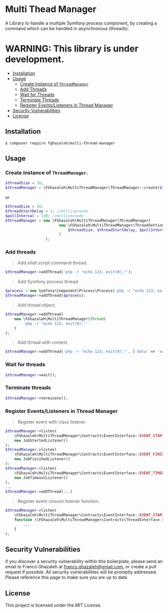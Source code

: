 # Multi Thead Manager

A Library to handle a multiple Symfony process component, 
by creating a command which can be handled in asynchronous (threads).

# WARNING: This library is under development.

- [Installation](#installation)
- [Usage](#usage)
    - [Create instance of `ThreadManager`](#create-instance-of-threadmanager)
    - [Add Threads](#add-threads)
    - [Wait for Threads](#wait-for-threads)
    - [Terminate Threads](#terminate-threads)
    - [Register Events/Listeners in Thread Manager](#register-eventslisteners-in-thread-manager)
- [Security Vulnerabilities](#security-vulnerabilities)
- [License](#license)

## Installation

```
$ composer require fghazaleh/multi-thread-manager
```

## Usage
### Create instance of `ThreadManager`.
```php
$threadSize = 10;
$threadManager = \FGhazaleh\MultiThreadManager\ThreadManager::create($threadSize);
```
or
```php
$threadSize = 10;
$threadStartDelay = 1; //milliseconds
$pollInterval = 120; //milliseconds
$threadManager = new \FGhazaleh\MultiThreadManager\ThreadManager(
                        new \FGhazaleh\MultiThreadManager\ThreadSettings(
                            $threadSize, $threadStartDelay, $pollInterval
                        )               
                  );
```

### Add threads

> Add shell script command thread.
```php
$threadManager->addThread('php -r "echo 123; exit(0);"');
```

> Add Symfony process thread.
```php
$process = new Symfony\Component\Process\Process('php -r "echo 123; exit(0);"');
$threadManager->addThread($process);
```

> Add thread object.
```php
$threadManager->addThread(
    new \FGhazaleh\MultiThreadManager\Thread(
        'php -r "echo 123; exit(0);"'
    )
);
```
> Add thread with context.
```php
$threadManager->addThread('php -r "echo 123; exit(0);"', ['data' => 'some data']);
```

### Wait for threads
```php
$threadManager->wait();
```

### Terminate threads
```php
$threadManager->terminate();
```

### Register Events/Listeners in Thread Manager

> Register event with class listener.
```php
$threadManager->listen(
    \FGhazaleh\MultiThreadManager\Contracts\EventInterface::EVENT_STARTED, 
    new JobStartedListener()
);
$threadManager->listen(
    \FGhazaleh\MultiThreadManager\Contracts\EventInterface::EVENT_FINISHED, 
    new JobFinishedListener()
);
$threadManager->listen(
    \FGhazaleh\MultiThreadManager\Contracts\EventInterface::EVENT_TIMEOUT, 
    new JobTimeoutListener()
);
...
$threadManager->addThread(...)
```

> Register event closure listener function.
```php
$threadManager->listen(
    \FGhazaleh\MultiThreadManager\Contracts\EventInterface::EVENT_STARTED, 
    function (\FGhazaleh\MultiThreadManager\Contracts\ThreadInterface $thread){
        ...
    }
);
```
## Security Vulnerabilities

if you discover a security vulnerability within this boilerplate,
please send an email to Franco Ghazaleh at franco.ghazaleh@gmail.com,
or create a pull request if possible. All security vulnerabilities will be promptly addressed.
Please reference this page to make sure you are up to date.

## License

This project is licensed under the MIT License.